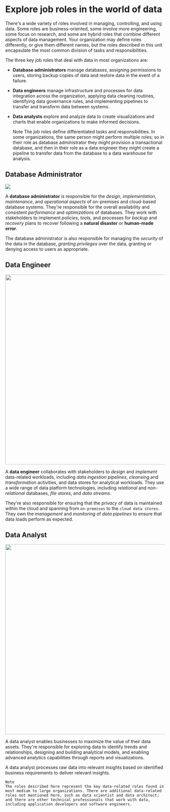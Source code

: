 # Explore job roles in the world of data
There's a wide variety of roles involved in managing, controlling, and using data. Some roles are business-oriented, some involve more engineering, some focus on research, and some are hybrid roles that combine different aspects of data management. Your organization may define roles differently, or give them different names, but the roles described in this unit encapsulate the most common division of tasks and responsibilities.

The three key job roles that deal with data in most organizations are:
* **Database administrators** manage databases, assigning permissions to users, storing backup copies of data and restore data in the event of a failure.
* **Data engineers** manage infrastructure and processes for data integration across the organization, applying data cleaning routines, identifying data governance rules, and implementing pipelines to transfer and transform data between systems.
* **Data analysts** explore and analyze data to create visualizations and charts that enable organizations to make informed decisions.
 
    Note
    The job roles define differentiated tasks and responsibilities. In some organizations, the same person might perform multiple roles; so in their role as database administrator they might provision a transactional database, and then in their role as a data engineer they might create a pipeline to transfer data from the database to a data warehouse for analysis.

## Database Administrator

<kbd>
    <img src="image1" height="auto" width="" />
</kbd>

A **database administrator** is responsible for the *design*, *implementation*, *maintenance*, and *operational aspects* of on-premises and cloud-based database systems. They're responsible for the overall availability and consistent *performance* and *optimizations* of databases. They work with stakeholders to implement *policies*, *tools*, and processes for *backup* and *recovery* plans to recover following a **natural disaster** or **human-made error**.

The database administrator is also responsible for managing the *security* of the data in the database, *granting privileges* over the data, granting or denying access to users as appropriate.


## Data Engineer

<kbd>
    <img src="image2" height="auto" width="600" />
</kbd>

A **data engineer** collaborates with stakeholders to *design* and *implement* data-related workloads, including *data ingestion pipelines*, *cleansing* and *transformation* activities, and data stores for analytical workloads. They use a wide range of data platform technologies, including *relational* and *non-relational* databases, *file stores*, and *data streams*.

They're also responsible for ensuring that the *privacy* of data is maintained within the cloud and spanning from `on-premises` to the `cloud data stores`. They own the *management* and *monitoring* of *data pipelines* to ensure that data loads perform as expected.


## Data Analyst

<kbd>
    <img src="image3" height="auto" width="600" />
</kbd>

A data analyst enables businesses to maximize the value of their data assets. They're responsible for exploring data to identify trends and relationships, designing and building analytical models, and enabling advanced analytics capabilities through reports and visualizations.

A data analyst processes raw data into relevant insights based on identified business requirements to deliver relevant insights.


    Note
    The roles described here represent the key data-related roles found in most medium to large organizations. There are additional data-related roles not mentioned here, such as data scientist and data architect; and there are other technical professionals that work with data, including application developers and software engineers.